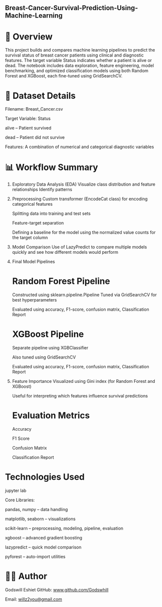## Breast-Cancer-Survival-Prediction-Using-Machine-Learning

# 📖 Overview
This project builds and compares machine learning pipelines to predict the survival status of breast cancer patients using clinical and diagnostic features. The target variable Status indicates whether a patient is alive or dead. The notebook includes data exploration, feature engineering, model benchmarking, and optimized classification models using both Random Forest and XGBoost, each fine-tuned using GridSearchCV.

# 📁 Dataset Details
  Filename: Breast_Cancer.csv
  
  Target Variable: Status
  
  alive – Patient survived
  
  dead – Patient did not survive

Features: A combination of numerical and categorical diagnostic variables

# 📊 Workflow Summary
1. Exploratory Data Analysis (EDA)
      Visualize class distribution and feature relationships
      Identify patterns

2. Preprocessing
      Custom transformer (EncodeCat class) for encoding categorical features
      
      Splitting data into training and test sets
      
      Feature-target separation

      Defining a baseline for the model using the normalized value counts for the target column

3. Model Comparison
      Use of LazyPredict to compare multiple models quickly and see how different models would perform 

4. Final Model Pipelines
     # Random Forest Pipeline
      Constructed using sklearn.pipeline.Pipeline
      Tuned via GridSearchCV for best hyperparameters

      Evaluated using accuracy, F1-score, confusion matrix, Classification Report

      # XGBoost Pipeline
      Separate pipeline using XGBClassifier

      Also tuned using GridSearchCV

      Evaluated using accuracy, F1-score, confusion matrix, Classification Report

5. Feature Importance
      Visualized using Gini index (for Random Forest and XGBoost)
      
      Useful for interpreting which features influence survival predictions

   # Evaluation Metrics
      Accuracy
      
      F1 Score
      
      Confusion Matrix
      
      Classification Report

# Technologies Used
  
  jupyter lab
  
  Core Libraries:
  
  pandas, numpy – data handling
  
  matplotlib, seaborn – visualizations
  
  scikit-learn – preprocessing, modeling, pipeline, evaluation
  
  xgboost – advanced gradient boosting
  
  lazypredict – quick model comparison
  
  pyforest – auto-import utilities


# 👨‍💻 Author
Godswill Eshiet
GitHub: www.github.com/Godswhill

Email: willz2you@gmail.com
